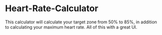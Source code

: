 # Heart-Rate-Calculator
This calculator will calculate your target zone from 50% to 85%, in addition to calculating your maximum heart rate. All of this with a great UI.
